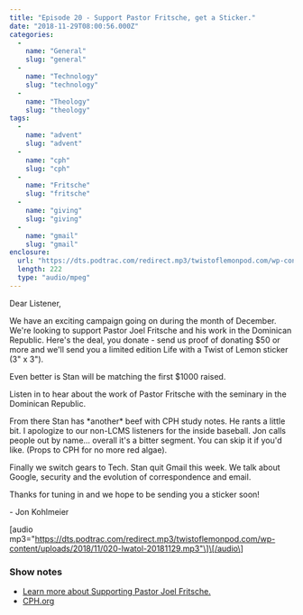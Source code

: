 ```yaml
---
title: "Episode 20 - Support Pastor Fritsche, get a Sticker."
date: "2018-11-29T08:00:56.000Z"
categories: 
  - 
    name: "General"
    slug: "general"
  - 
    name: "Technology"
    slug: "technology"
  - 
    name: "Theology"
    slug: "theology"
tags: 
  - 
    name: "advent"
    slug: "advent"
  - 
    name: "cph"
    slug: "cph"
  - 
    name: "Fritsche"
    slug: "fritsche"
  - 
    name: "giving"
    slug: "giving"
  - 
    name: "gmail"
    slug: "gmail"
enclosure: 
  url: "https://dts.podtrac.com/redirect.mp3/twistoflemonpod.com/wp-content/uploads/2018/11/020-lwatol-20181129.mp3"
  length: 222
  type: "audio/mpeg"
---
```


Dear Listener,

We have an exciting campaign going on during the month of December. We're looking to support Pastor Joel Fritsche and his work in the Dominican Republic. Here's the deal, you donate - send us proof of donating $50 or more and we'll send you a limited edition Life with a Twist of Lemon sticker (3" x 3").

Even better is Stan will be matching the first $1000 raised.

Listen in to hear about the work of Pastor Fritsche with the seminary in the Dominican Republic.

From there Stan has \*another\* beef with CPH study notes. He rants a little bit. I apologize to our non-LCMS listeners for the inside baseball. Jon calls people out by name... overall it's a bitter segment. You can skip it if you'd like. (Props to CPH for no more red algae).

Finally we switch gears to Tech. Stan quit Gmail this week. We talk about Google, security and the evolution of correspondence and email.

Thanks for tuning in and we hope to be sending you a sticker soon!

\- Jon Kohlmeier

\[audio mp3="https://dts.podtrac.com/redirect.mp3/twistoflemonpod.com/wp-content/uploads/2018/11/020-lwatol-20181129.mp3"\]\[/audio\]

### Show notes

- [Learn more about Supporting Pastor Joel Fritsche.](/fritsche)
- [CPH.org](https://cph.org)
